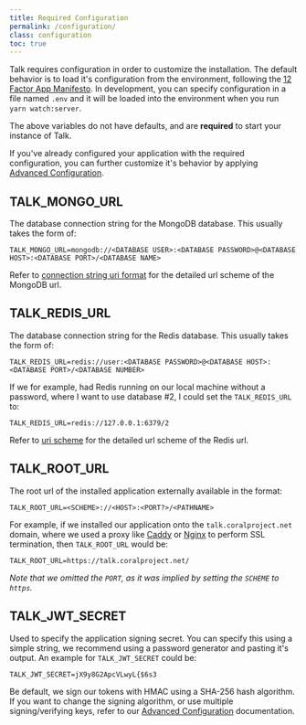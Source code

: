 ```yaml
---
title: Required Configuration
permalink: /configuration/
class: configuration
toc: true
---
```


Talk requires configuration in order to customize the installation. The default
behavior is to load it's configuration from the environment, following the
[12 Factor App Manifesto](https://12factor.net/).
In development, you can specify configuration in a file named `.env` and it will
be loaded into the environment when you run `yarn watch:server`.

The above variables do not have defaults, and are **required** to start your
instance of Talk.

If you've already configured your application with the required configuration,
you can further customize it's behavior by applying
[Advanced Configuration](/talk/advanced-configuration/).

## TALK_MONGO_URL

The database connection string for the MongoDB database. This usually takes the
form of:

```plain
TALK_MONGO_URL=mongodb://<DATABASE USER>:<DATABASE PASSWORD>@<DATABASE HOST>:<DATABASE PORT>/<DATABASE NAME>
```

Refer to [connection string uri format](https://docs.mongodb.com/manual/reference/connection-string/)
for the detailed url scheme of the MongoDB url.

## TALK_REDIS_URL

The database connection string for the Redis database. This usually takes the
form of:

```plain
TALK_REDIS_URL=redis://user:<DATABASE PASSWORD>@<DATABASE HOST>:<DATABASE PORT>/<DATABASE NUMBER>
```

If we for example, had Redis running on our local machine without a password,
where I want to use database #2, I could set the `TALK_REDIS_URL` to:

```plain
TALK_REDIS_URL=redis://127.0.0.1:6379/2
```

Refer to [uri scheme](http://www.iana.org/assignments/uri-schemes/prov/redis)
for the detailed url scheme of the Redis url.

## TALK_ROOT_URL

The root url of the installed application externally available in the format:

```plain
TALK_ROOT_URL=<SCHEME>://<HOST>:<PORT?>/<PATHNAME>
```

For example, if we installed our application onto the `talk.coralproject.net`
domain, where we used a proxy like [Caddy](https://caddyserver.com)
or [Nginx](https://nginx.org) to perform SSL termination, then
`TALK_ROOT_URL` would be:

```plain
TALK_ROOT_URL=https://talk.coralproject.net/
```

_Note that we omitted the `PORT`, as it was implied by setting the `SCHEME` to
`https`._

## TALK_JWT_SECRET

Used to specify the application signing secret. You can specify this using a
simple string, we recommend using a password generator and pasting it's output.
An example for `TALK_JWT_SECRET` could be:

```plain
TALK_JWT_SECRET=jX9y8G2ApcVLwyL{$6s3
```

Be default, we sign our tokens with HMAC using a SHA-256 hash algorithm. If you
want to change the signing algorithm, or use multiple signing/verifying keys,
refer to our [Advanced Configuration](/talk/advanced-configuration/) documentation.
